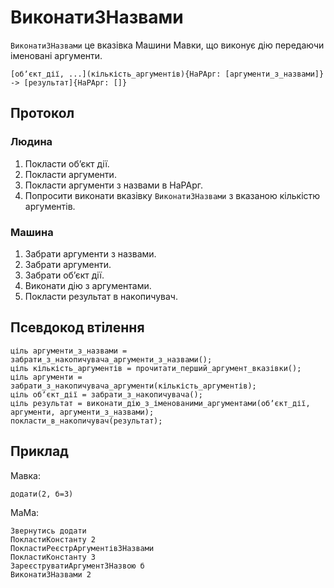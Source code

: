 # ВиконатиЗНазвами

`ВиконатиЗНазвами` <keyword>це</keyword> вказівка <subject>Машини Мавки</subject>, що виконує дію передаючи іменовані аргументи.

```
[обʼєкт_дії, ...](кількість_аргументів){НаРАрг: [аргументи_з_назвами]} -> [результат]{НаРАрг: []}
```

## Протокол

### Людина

1. Покласти обʼєкт дії.
2. Покласти аргументи.
3. Покласти аргументи з назвами в НаРАрг.
4. Попросити виконати вказівку `ВиконатиЗНазвами` з вказаною кількістю аргументів.

### Машина

1. Забрати аргументи з назвами.
2. Забрати аргументи.
3. Забрати обʼєкт дії.
4. Виконати дію з аргументами.
5. Покласти результат в накопичувач.

## Псевдокод втілення

```ціль
ціль аргументи_з_назвами = забрати_з_накопичувача_аргументи_з_назвами();
ціль кількість_аргументів = прочитати_перший_аргумент_вказівки();
ціль аргументи = забрати_з_накопичувача_аргументи(кількість_аргументів);
ціль обʼєкт_дії = забрати_з_накопичувача();
ціль результат = виконати_дію_з_іменованими_аргументами(обʼєкт_дії, аргументи, аргументи_з_назвами);
покласти_в_накопичувач(результат);
```

## Приклад

<subject>Мавка</subject>:

```мавка
додати(2, б=3)
```

<subject>МаМа</subject>:

```мама
Звернутись додати
ПокластиКонстанту 2
ПокластиРеєстрАргументівЗНазвами
ПокластиКонстанту 3
ЗареєструватиАргументЗНазвою б
ВиконатиЗНазвами 2
```